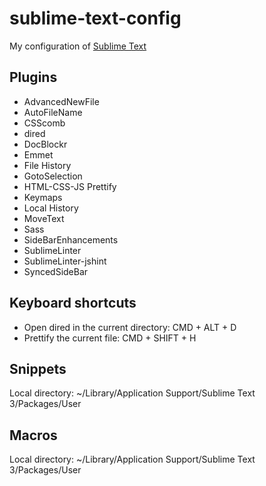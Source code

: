  sublime-text-config
============

My configuration of [Sublime Text](http://www.sublimetext.com/3)

## Plugins
* AdvancedNewFile
* AutoFileName
* CSScomb
* dired
* DocBlockr
* Emmet
* File History
* GotoSelection
* HTML-CSS-JS Prettify
* Keymaps
* Local History
* MoveText
* Sass
* SideBarEnhancements
* SublimeLinter
* SublimeLinter-jshint
* SyncedSideBar

## Keyboard shortcuts
* Open dired in the current directory: CMD + ALT + D
* Prettify the current file: CMD + SHIFT + H

## Snippets
Local directory: ~/Library/Application Support/Sublime Text 3/Packages/User

## Macros
Local directory: ~/Library/Application Support/Sublime Text 3/Packages/User
